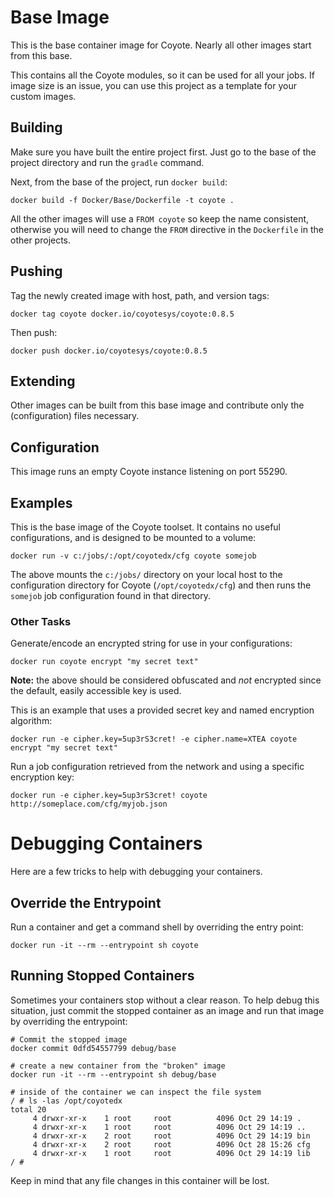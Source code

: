 # Base Image

This is the base container image for Coyote. Nearly all other images start from this base.

This contains all the Coyote modules, so it can be used for all your jobs. If image size is an issue, you can use this project as a template for your custom images.

## Building

Make sure you have built the entire project first. Just go to the base of the project directory and run the `gradle` command.

Next, from the base of the project, run `docker build`:

    docker build -f Docker/Base/Dockerfile -t coyote .

All the other images will use a `FROM coyote` so keep the name consistent, otherwise you will need to change the `FROM` 
directive in the `Dockerfile` in the other projects.

## Pushing

Tag the newly created image with host, path, and version tags:

    docker tag coyote docker.io/coyotesys/coyote:0.8.5

Then push:

    docker push docker.io/coyotesys/coyote:0.8.5


## Extending

Other images can be built from this base image and contribute only the (configuration) files necessary.

## Configuration

This image runs an empty Coyote instance listening on port 55290. 

## Examples

This is the base image of the Coyote toolset. It contains no useful configurations, and is designed to be mounted to a volume:

    docker run -v c:/jobs/:/opt/coyotedx/cfg coyote somejob

The above mounts the `c:/jobs/` directory on your local host to the configuration directory for Coyote (`/opt/coyotedx/cfg`) and then runs the `somejob` job configuration found in that directory.

### Other Tasks

Generate/encode an encrypted string for use in your configurations:

    docker run coyote encrypt "my secret text"

**Note:** the above should be considered obfuscated and _not_ encrypted since the default, easily accessible key is used.    

This is an example that uses a provided secret key and named encryption algorithm:

    docker run -e cipher.key=5up3rS3cret! -e cipher.name=XTEA coyote encrypt "my secret text"

Run a job configuration retrieved from the network and using a specific encryption key:

    docker run -e cipher.key=5up3rS3cret! coyote http://someplace.com/cfg/myjob.json


# Debugging Containers

Here are a few tricks to help with debugging your containers.

## Override the Entrypoint

Run a container and get a command shell by overriding the entry point:

    docker run -it --rm --entrypoint sh coyote


## Running Stopped Containers

Sometimes your containers stop without a clear reason. To help debug this situation, just commit the stopped container 
as an image and run that image by overriding the entrypoint:
```
# Commit the stopped image
docker commit 0dfd54557799 debug/base

# create a new container from the "broken" image
docker run -it --rm --entrypoint sh debug/base

# inside of the container we can inspect the file system
/ # ls -las /opt/coyotedx
total 20
     4 drwxr-xr-x    1 root     root          4096 Oct 29 14:19 .
     4 drwxr-xr-x    1 root     root          4096 Oct 29 14:19 ..
     4 drwxr-xr-x    2 root     root          4096 Oct 29 14:19 bin
     4 drwxr-xr-x    2 root     root          4096 Oct 28 15:26 cfg
     4 drwxr-xr-x    1 root     root          4096 Oct 29 14:19 lib
/ #
```
Keep in mind that any file changes in this container will be lost.
